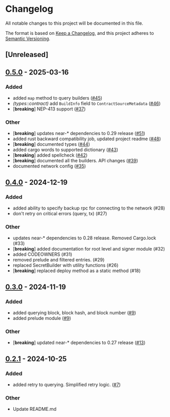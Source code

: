 # Changelog

All notable changes to this project will be documented in this file.

The format is based on [Keep a Changelog](https://keepachangelog.com/en/1.0.0/),
and this project adheres to [Semantic Versioning](https://semver.org/spec/v2.0.0.html).

## [Unreleased]

## [0.5.0](https://github.com/near/near-api-rs/compare/v0.4.0...v0.5.0) - 2025-03-16

### Added

- added `map` method to query builders ([#45](https://github.com/near/near-api-rs/pull/45))
- *(types::contract)* add `BuildInfo` field to `ContractSourceMetadata` ([#46](https://github.com/near/near-api-rs/pull/46))
- [**breaking**] NEP-413 support ([#37](https://github.com/near/near-api-rs/pull/37))

### Other

- [**breaking**] updates near-* dependencies to 0.29 release ([#51](https://github.com/near/near-api-rs/pull/51))
- added rust backward compatibility job, updated project readme ([#48](https://github.com/near/near-api-rs/pull/48))
- [**breaking**] documented types ([#44](https://github.com/near/near-api-rs/pull/44))
- added cargo words to supported dictionary ([#43](https://github.com/near/near-api-rs/pull/43))
- [**breaking**] added spellcheck ([#42](https://github.com/near/near-api-rs/pull/42))
- [**breaking**] documented all the builders. API changes ([#39](https://github.com/near/near-api-rs/pull/39))
- documented network config  ([#35](https://github.com/near/near-api-rs/pull/35))

## [0.4.0](https://github.com/near/near-api-rs/compare/v0.3.0...v0.4.0) - 2024-12-19

### Added

- added ability to specify backup rpc for connecting to the network (#28)
- don't retry on critical errors (query, tx) (#27)

### Other

- updates near-* dependencies to 0.28 release. Removed Cargo.lock (#33)
- [**breaking**] added documentation for root level and signer module (#32)
- added CODEOWNERS (#31)
- removed prelude and filtered entries.  (#29)
- replaced SecretBuilder with utility functions (#26)
- [**breaking**] replaced deploy method as a static method (#18)

## [0.3.0](https://github.com/near/near-api-rs/compare/v0.2.1...v0.3.0) - 2024-11-19

### Added
- added querying block, block hash, and block number ([#9](https://github.com/near/near-api-rs/pull/9))
- added prelude module ([#9](https://github.com/near/near-api-rs/pull/9))

### Other
- [**breaking**] updated near-* dependencies to 0.27 release ([#13](https://github.com/near/near-api-rs/pull/13))

## [0.2.1](https://github.com/near/near-api-rs/compare/v0.2.0...v0.2.1) - 2024-10-25

### Added

- added retry to querying. Simplified retry logic.  ([#7](https://github.com/near/near-api-rs/pull/7))

### Other

- Update README.md
